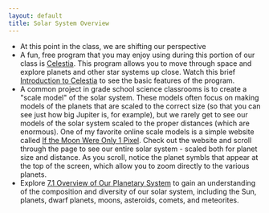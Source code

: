 ```yaml
---
layout: default
title: Solar System Overview
---
```


- At this point in the class, we are shifting our perspective
- A fun, free program that you may enjoy using during this portion of our class is [Celestia](https://celestiaproject.space/). This program allows you to move through space and explore planets and other star systems up close. Watch this brief [Introduction to Celestia](https://www.youtube.com/watch?v=HIeaOieZ984) to see the basic features of the program.
- A common project in grade school science classrooms is to create a "scale model" of the solar system. These models often focus on making models of the planets that are scaled to the correct size (so that you can see just how big Jupiter is, for example), but we rarely get to see our models of the solar system scaled to the proper distances (which are enormous). One of my favorite online scale models is a simple website called [If the Moon Were Only 1 Pixel](https://storage.googleapis.com/avh-lessons/PixelSpace/joshworth.com/dev/pixelspace/pixelspace_solarsystem.html). Check out the website and scroll through the page to see our entire solar system - scaled both for planet size and distance. As you scroll, notice the planet symbls that appear at the top of the screen, which allow you to zoom directly to the various planets. 
- Explore [7.1 Overview of Our Planetary System](https://openstax.org/books/astronomy-2e/pages/7-1-overview-of-our-planetary-system) to gain an understanding of the composition and diversity of our solar system, including the Sun, planets, dwarf planets, moons, asteroids, comets, and meteorites.

